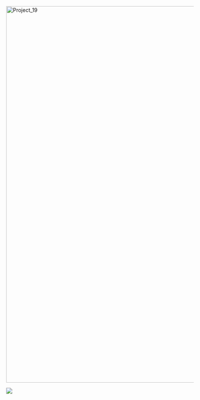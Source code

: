 <img width="1012" height="1012" alt="Project_19" src="https://github.com/user-attachments/assets/f5b63d5f-68d5-4d59-bc0a-ba24b7f4178c" />

![](https://komarev.com/ghpvc/?username=citrusevildoer&color=F450ED&style=flat)
